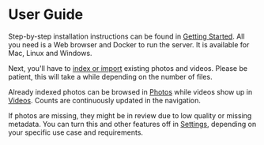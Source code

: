 # User Guide #

Step-by-step installation instructions can be found in [Getting Started](../getting-started/index.md).
All you need is a Web browser and Docker to run the server. It is available for Mac, Linux and Windows.

Next, you'll have to [index or import](importvsindex.md) existing photos and videos.
Please be patient, this will take a while depending on the number of files.

Already indexed photos can be browsed in [Photos](browse.md) while videos show up in [Videos](video.md).
Counts are continuously updated in the navigation.

If photos are missing, they might be in review due to low quality or missing metadata.
You can turn this and other features off in [Settings](settings.md), depending on
your specific use case and requirements.
